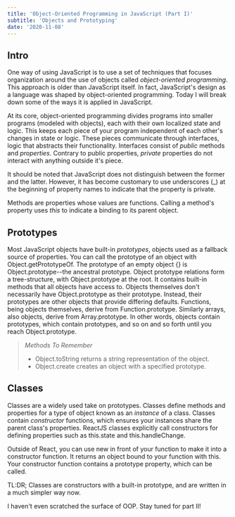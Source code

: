 ```yaml
---
title: 'Object-Oriented Programming in JavaScript (Part I)'
subtitle: 'Objects and Prototyping'
date: '2020-11-08'
---
```


<h2>Intro</h2>

One way of using JavaScript is to use a set of techniques that focuses organization around the use
of objects called <em>object-oriented programming</em>. This approach is older than JavaScript itself.
In fact, JavaScript's design as a language was shaped by object-oriented programming. Today I will
break down some of the ways it is applied in JavaScript.

At its core, object-oriented programming divides programs into smaller programs (modeled with objects), each with their own localized state and logic. This keeps each piece of your program independent of each other's changes in state or logic. These pieces communicate through interfaces, logic that abstracts their functionality. Interfaces consist of <em>public</em> methods and <em>properties</em>. Contrary to public properties, <em>private</em> properties do not interact with anything outside it's piece.

It should be noted that JavaScript does not distinguish between the former and the latter. However, it has become customary to use underscores (_) at the beginning of property names to indicate that the property is private. 

Methods are properties whose values are functions. Calling a method's property uses <em>this</em> to indicate a binding to its parent object.

<h2>Prototypes</h2>

Most JavaScript objects have built-in <em>prototypes</em>, objects used as a fallback source of properties. You can call the prototype of an object with <kdb>Object.getPrototypeOf</kdb>. The prototype of an empty object {} is <kdb>Object.prototype</kdb>--the ancestral prototype. Object prototype relations form a tree-structure, with <kdb>Object.prototype</kdb> at the root. It contains built-in methods that all objects have access to. Objects themselves don't necessarily have <kdb>Object.prototype</kdb> as their prototype. Instead, their prototypes are other objects that provide differing defaults. Functions, being objects themselves, derive from <kdb>Function.prototype</kdb>. Similarly arrays, also objects, derive from <kdb>Array.prototype</kdb>. In other words, objects contain prototypes, which contain prototypes, and so on and so forth until you reach <kdb>Object.prototype</kdb>.

> *Methods To Remember*
> * <kdb>Object.toString</kdb> returns a string representation of the object.
> * <kdb>Object.create</kdb> creates an object with a specified prototype.

<h2>Classes</h2>

Classes are a widely used take on prototypes. Classes define methods and properties for a type of object known as an <em>instance</em> of a class. Classes contain <em>constructor</em> functions, which ensures your instances share the parent class's properties. ReactJS classes explicitly call constructors for defining properties such as <kdb>this.state</kdb> and <kdb>this.handleChange</kdb>.

Outside of React, you can use <kdb>new</kdb> in front of your function to make it into a constructor function. It returns an object bound to your function with <kdb>this</kdb>. Your constructor function contains a <kdb>prototype</kdb> property, which can be called.

TL:DR; Classes are constructors with a built-in prototype, and are written in a much simpler way now.

I haven't even scratched the surface of OOP. Stay tuned for part II!